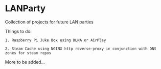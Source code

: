 # LANParty
Collection of projects for future LAN parties

Things to do:
	
	1. Raspberry Pi Juke Box using DLNA or AirPlay
	
	2. Steam Cache using NGINX http reverse-proxy in conjunction with DNS zones for steam repos

More to be added...
